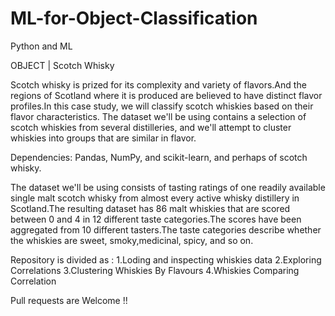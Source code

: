 # ML-for-Object-Classification
Python and ML


OBJECT | Scotch Whisky 
 
Scotch whisky is prized for its complexity and variety of flavors.And the regions of Scotland where it is produced are believed to have distinct flavor profiles.In this case study, we will classify scotch whiskies based on their flavor characteristics. The dataset we'll be using contains a selection of scotch whiskies from several distilleries, and we'll attempt to cluster whiskies into groups that are similar in flavor.


Dependencies: Pandas, NumPy, and scikit-learn, and perhaps of scotch whisky.


The dataset we'll be using consists of tasting ratings of one readily available single malt scotch whisky from almost every active whisky distillery in Scotland.The resulting dataset has 86 malt whiskies that are scored between 0 and 4 in 12 different taste categories.The scores have been aggregated from 10 different tasters.The taste categories describe whether the whiskies are sweet, smoky,medicinal, spicy, and so on.


Repository is divided as :
1.Loding and inspecting whiskies data
2.Exploring Correlations
3.Clustering Whiskies By Flavours
4.Whiskies Comparing Correlation


Pull requests are Welcome !!

